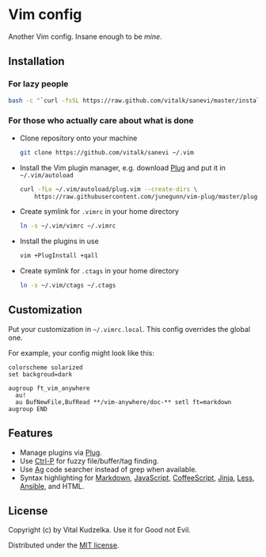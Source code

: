 # Vim config

Another Vim config. Insane enough to be *mine*.

## Installation

### For lazy people

```sh
bash -c "`curl -fsSL https://raw.github.com/vitalk/sanevi/master/install.sh`"
```

### For those who actually care about what is done

- Clone repository onto your machine

  ```sh
  git clone https://github.com/vitalk/sanevi ~/.vim
  ```

- Install the Vim plugin manager, e.g. download [Plug](https://github.com/junegunn/vim-plug) and put it in `~/.vim/autoload`

  ```sh
  curl -fLo ~/.vim/autoload/plug.vim --create-dirs \
      https://raw.githubusercontent.com/junegunn/vim-plug/master/plug.vim
  ```

- Create symlink for `.vimrc` in your home directory

  ```sh
  ln -s ~/.vim/vimrc ~/.vimrc
  ```

- Install the plugins in use

  ```sh
  vim +PlugInstall +qall
  ```

- Create symlink for `.ctags` in your home directory

  ```sh
  ln -s ~/.vim/ctags ~/.ctags
  ```

## Customization

Put your customization in `~/.vimrc.local`. This config overrides the global
one.

For example, your config might look like this:

```vim
colorscheme solarized
set backgroud=dark

augroup ft_vim_anywhere
  au!
  au BufNewFile,BufRead **/vim-anywhere/doc-** setl ft=markdown
augroup END
```

## Features

- Manage plugins via [Plug](https://github.com/junegunn/vim-plug).
- Use [Ctrl-P](https://github.com/kien/ctrlp.vim) for fuzzy file/buffer/tag finding.
- Use [Ag](https://github.com/ggreer/the_silver_searcher) code searcher instead of grep when available.
- Syntax highlighting for
  [Markdown](https://github.com/plasticboy/vim-markdown),
  [JavaScript](https://github.com/vitalk/vim-javascript),
  [CoffeeScript](https://github.com/kchmck/vim-coffee-script),
  [Jinja](https://github.com/lepture/vim-jinja),
  [Less](https://github.com/groenewege/vim-less),
  [Ansible](https://github.com/chase/vim-ansible-yaml), and HTML.

## License

Copyright (c) by Vital Kudzelka. Use it for Good not Evil.

Distributed under the [MIT license](http://mit-license.org/vitalk).
